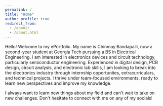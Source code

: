 ```yaml
---
permalink: /
title: "Home"
author_profile: true
redirect_from: 
  - /about/
  - /about.html
---
```


Hello! Welcome to my ePortfolio. My name is Chinmay Bandapalli, now a second-year student at Georgia Tech pursuing a BS in Electrical Engineering. I am interested in electronics devices and circuit technology, particularly semiconductor engineering. Experienced in digital design, PCB design, circuit analysis, and electronic lab skills, I am looking to break into the electronics industry through internship opportunites, extracurriculars, and technical projects. I thrive under team-focused environments, ready to learn new perspectives and improve my knowledge.

I always want to learn new things about my field and can't wait to take on new challenges. Don't hesitate to connect with me on any of my socials!
